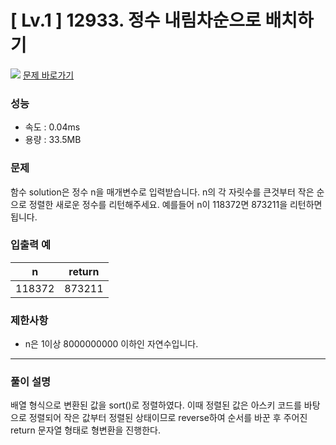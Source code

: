 # [ Lv.1 ] 12933. 정수 내림차순으로 배치하기

<img src="https://img.shields.io/badge/JavaScript-orange?style=flat&logo=javascript&logoColor=auto"/> [문제 바로가기](https://school.programmers.co.kr/learn/courses/30/lessons/12933)

### 성능

- 속도 : 0.04ms
- 용량 : 33.5MB

### 문제

함수 solution은 정수 n을 매개변수로 입력받습니다. n의 각 자릿수를 큰것부터 작은 순으로 정렬한 새로운 정수를 리턴해주세요. 예를들어 n이 118372면 873211을 리턴하면 됩니다.

### 입출력 예

| n      | return |
| ------ | ------ |
| 118372 | 873211 |

### 제한사항

- n은 1이상 8000000000 이하인 자연수입니다.

---

### 풀이 설명

배열 형식으로 변환된 값을 sort()로 정렬하였다. 이때 정렬된 값은 아스키 코드를 바탕으로 정렬되어 작은 값부터 정렬된 상태이므로 reverse하여 순서를 바꾼 후 주어진 return 문자열 형태로 형변환을 진행한다.
